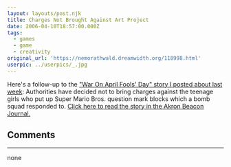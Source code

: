 ```yaml
---
layout: layouts/post.njk
title: Charges Not Brought Against Art Project
date: 2006-04-10T18:57:00.000Z
tags:
  - games
  - game
  - creativity
original_url: 'https://nemorathwald.dreamwidth.org/118998.html'
userpic: ../userpics/_.jpg
---
```

Here's a follow-up to the ["War On April Fools' Day" story I posted about last week](http://matt-arnold.livejournal.com/2006/04/04/): Authorities have decided not to bring charges against the teenage girls who put up Super Mario Bros. question mark blocks which a bomb squad responded to. [Click here to read the story in the Akron Beacon Journal.](http://www.ohio.com/mld/ohio/living/community/14288701.htm)

## Comments

---

none
